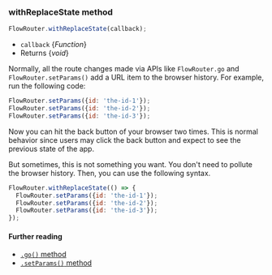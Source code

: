 ### withReplaceState method

```js
FlowRouter.withReplaceState(callback);
```

- `callback` {*Function*}
- Returns {*void*}

Normally, all the route changes made via APIs like `FlowRouter.go` and `FlowRouter.setParams()` add a URL item to the browser history. For example, run the following code:

```js
FlowRouter.setParams({id: 'the-id-1'});
FlowRouter.setParams({id: 'the-id-2'});
FlowRouter.setParams({id: 'the-id-3'});
```

Now you can hit the back button of your browser two times. This is normal behavior since users may click the back button and expect to see the previous state of the app.

But sometimes, this is not something you want. You don't need to pollute the browser history. Then, you can use the following syntax.

```js
FlowRouter.withReplaceState(() => {
  FlowRouter.setParams({id: 'the-id-1'});
  FlowRouter.setParams({id: 'the-id-2'});
  FlowRouter.setParams({id: 'the-id-3'});
});
```

#### Further reading

- [`.go()` method](https://github.com/veliovgroup/flow-router/blob/master/docs/api/go.md)
- [`.setParams()` method](https://github.com/veliovgroup/flow-router/blob/master/docs/api/setParams.md)


